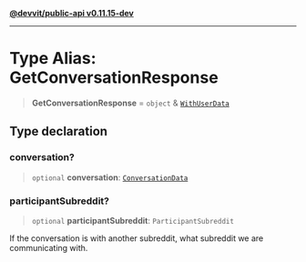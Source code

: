 [**@devvit/public-api v0.11.15-dev**](../../README.md)

---

# Type Alias: GetConversationResponse

> **GetConversationResponse** = `object` & [`WithUserData`](WithUserData.md)

## Type declaration

### conversation?

> `optional` **conversation**: [`ConversationData`](ConversationData.md)

### participantSubreddit?

> `optional` **participantSubreddit**: `ParticipantSubreddit`

If the conversation is with another subreddit, what subreddit we are communicating with.
